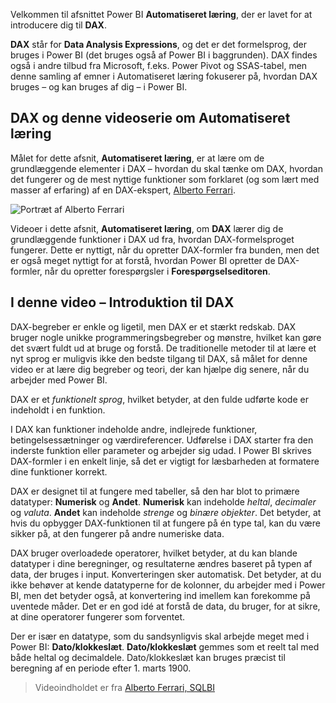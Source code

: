 Velkommen til afsnittet Power BI **Automatiseret læring**, der er lavet for at introducere dig til **DAX**.

**DAX** står for **Data Analysis Expressions**, og det er det formelsprog, der bruges i Power BI (det bruges også af Power BI i baggrunden). DAX findes også i andre tilbud fra Microsoft, f.eks. Power Pivot og SSAS-tabel, men denne samling af emner i Automatiseret læring fokuserer på, hvordan DAX bruges – og kan bruges af dig – i Power BI.

## <a name="dax-and-this-guided-learning-video-series"></a>DAX og denne videoserie om Automatiseret læring
Målet for dette afsnit, **Automatiseret læring**, er at lære om de grundlæggende elementer i DAX – hvordan du skal tænke om DAX, hvordan det fungerer og de mest nyttige funktioner som forklaret (og som lært med masser af erfaring) af en DAX-ekspert, [ Alberto Ferrari](http://www.sqlbi.com/learning-dax/?utm_source=powerbi&utm_medium=marketing&utm_campaign=after-summit).

![Portræt af Alberto Ferrari](media/7-1-intro-to-dax/intro_dax_6_alberto_ferrari.png)

Videoer i dette afsnit, **Automatiseret læring**, om **DAX** lærer dig de grundlæggende funktioner i DAX ud fra, hvordan DAX-formelsproget fungerer. Dette er nyttigt, når du opretter DAX-formler fra bunden, men det er også meget nyttigt for at forstå, hvordan Power BI opretter de DAX-formler, når du opretter forespørgsler i **Forespørgselseditoren**.

## <a name="in-this-video---introduction-to-dax"></a>I denne video – Introduktion til DAX
DAX-begreber er enkle og ligetil, men DAX er et stærkt redskab. DAX bruger nogle unikke programmeringsbegreber og mønstre, hvilket kan gøre det svært fuldt ud at bruge og forstå. De traditionelle metoder til at lære et nyt sprog er muligvis ikke den bedste tilgang til DAX, så målet for denne video er at lære dig begreber og teori, der kan hjælpe dig senere, når du arbejder med Power BI.

DAX er et *funktionelt sprog*, hvilket betyder, at den fulde udførte kode er indeholdt i en funktion.

I DAX kan funktioner indeholde andre, indlejrede funktioner, betingelsessætninger og værdireferencer. Udførelse i DAX starter fra den inderste funktion eller parameter og arbejder sig udad. I Power BI skrives DAX-formler i en enkelt linje, så det er vigtigt for læsbarheden at formatere dine funktioner korrekt.

DAX er designet til at fungere med tabeller, så den har blot to primære datatyper: **Numerisk** og **Andet**. **Numerisk** kan indeholde *heltal*, *decimaler* og *valuta*. **Andet** kan indeholde *strenge* og *binære objekter*. Det betyder, at hvis du opbygger DAX-funktionen til at fungere på én type tal, kan du være sikker på, at den fungerer på andre numeriske data.

DAX bruger overloadede operatorer, hvilket betyder, at du kan blande datatyper i dine beregninger, og resultaterne ændres baseret på typen af data, der bruges i input. Konverteringen sker automatisk. Det betyder, at du ikke behøver at kende datatyperne for de kolonner, du arbejder med i Power BI, men det betyder også, at konvertering ind imellem kan forekomme på uventede måder. Det er en god idé at forstå de data, du bruger, for at sikre, at dine operatorer fungerer som forventet.

Der er især en datatype, som du sandsynligvis skal arbejde meget med i Power BI: **Dato/klokkeslæt**. **Dato/klokkeslæt** gemmes som et reelt tal med både heltal og decimaldele. Dato/klokkeslæt kan bruges præcist til beregning af en periode efter 1. marts 1900.

> Videoindholdet er fra [Alberto Ferrari, SQLBI](http://www.sqlbi.com/learning-dax/?utm_source=powerbi&utm_medium=marketing&utm_campaign=after-summit)
> 
> 

